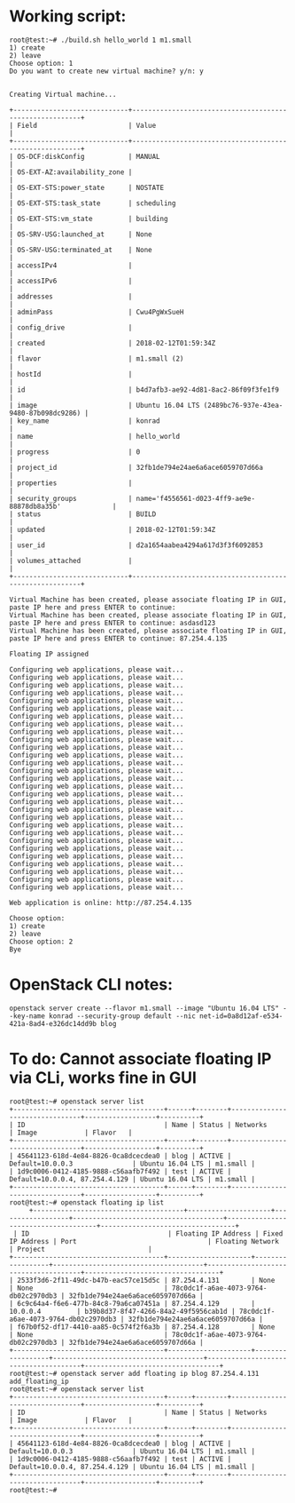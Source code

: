 # Working script:

    root@test:~# ./build.sh hello_world 1 m1.small
    1) create
    2) leave
    Choose option: 1
    Do you want to create new virtual machine? y/n: y


    Creating Virtual machine...

    +-----------------------------+---------------------------------------------------------+
    | Field                       | Value                                                   |
    +-----------------------------+---------------------------------------------------------+
    | OS-DCF:diskConfig           | MANUAL                                                  |
    | OS-EXT-AZ:availability_zone |                                                         |
    | OS-EXT-STS:power_state      | NOSTATE                                                 |
    | OS-EXT-STS:task_state       | scheduling                                              |
    | OS-EXT-STS:vm_state         | building                                                |
    | OS-SRV-USG:launched_at      | None                                                    |
    | OS-SRV-USG:terminated_at    | None                                                    |
    | accessIPv4                  |                                                         |
    | accessIPv6                  |                                                         |
    | addresses                   |                                                         |
    | adminPass                   | Cwu4PgWxSueH                                            |
    | config_drive                |                                                         |
    | created                     | 2018-02-12T01:59:34Z                                    |
    | flavor                      | m1.small (2)                                            |
    | hostId                      |                                                         |
    | id                          | b4d7afb3-ae92-4d81-8ac2-86f09f3fe1f9                    |
    | image                       | Ubuntu 16.04 LTS (2489bc76-937e-43ea-9480-87b098dc9286) |
    | key_name                    | konrad                                                  |
    | name                        | hello_world                                             |
    | progress                    | 0                                                       |
    | project_id                  | 32fb1de794e24ae6a6ace6059707d66a                        |
    | properties                  |                                                         |
    | security_groups             | name='f4556561-d023-4ff9-ae9e-88878db8a35b'             |
    | status                      | BUILD                                                   |
    | updated                     | 2018-02-12T01:59:34Z                                    |
    | user_id                     | d2a1654aabea4294a617d3f3f6092853                        |
    | volumes_attached            |                                                         |
    +-----------------------------+---------------------------------------------------------+

    Virtual Machine has been created, please associate floating IP in GUI, paste IP here and press ENTER to continue:
    Virtual Machine has been created, please associate floating IP in GUI, paste IP here and press ENTER to continue: asdasd123
    Virtual Machine has been created, please associate floating IP in GUI, paste IP here and press ENTER to continue: 87.254.4.135

    Floating IP assigned

    Configuring web applications, please wait...
    Configuring web applications, please wait...
    Configuring web applications, please wait...
    Configuring web applications, please wait...
    Configuring web applications, please wait...
    Configuring web applications, please wait...
    Configuring web applications, please wait...
    Configuring web applications, please wait...
    Configuring web applications, please wait...
    Configuring web applications, please wait...
    Configuring web applications, please wait...
    Configuring web applications, please wait...
    Configuring web applications, please wait...
    Configuring web applications, please wait...
    Configuring web applications, please wait...
    Configuring web applications, please wait...
    Configuring web applications, please wait...
    Configuring web applications, please wait...
    Configuring web applications, please wait...
    Configuring web applications, please wait...
    Configuring web applications, please wait...
    Configuring web applications, please wait...
    Configuring web applications, please wait...
    Configuring web applications, please wait...
    Configuring web applications, please wait...
    Configuring web applications, please wait...
    Configuring web applications, please wait...
    Configuring web applications, please wait...
    Configuring web applications, please wait...

    Web application is online: http://87.254.4.135

    Choose option:
    1) create
    2) leave
    Choose option: 2
    Bye
    
# OpenStack CLI notes:
    openstack server create --flavor m1.small --image "Ubuntu 16.04 LTS" --key-name konrad --security-group default --nic net-id=0a8d12af-e534-421a-8ad4-e326dc14dd9b blog

# To do: Cannot associate floating IP via CLi, works fine in GUI

    root@test:~# openstack server list
    +--------------------------------------+------+--------+--------------------------------+------------------+----------+
    | ID                                   | Name | Status | Networks                       | Image            | Flavor   |
    +--------------------------------------+------+--------+--------------------------------+------------------+----------+
    | 45641123-618d-4e84-8826-0ca8dcecdea0 | blog | ACTIVE | Default=10.0.0.3               | Ubuntu 16.04 LTS | m1.small |
    | 1d9c0006-0412-4185-9888-c56aafb7f492 | test | ACTIVE | Default=10.0.0.4, 87.254.4.129 | Ubuntu 16.04 LTS | m1.small |
    +--------------------------------------+------+--------+--------------------------------+------------------+----------+
    root@test:~# openstack floating ip list
         +--------------------------------------+---------------------+------------------+--------------------------------------+-------------------------------------+----------------------------------+
     | ID                                   | Floating IP Address | Fixed IP Address | Port                                 | Floating Network                     | Project                          |
    +--------------------------------------+---------------------+------------------+--------------------------------------+--------------------------------------+----------------------------------+
    | 2533f3d6-2f11-49dc-b47b-eac57ce15d5c | 87.254.4.131        | None             | None                                 | 78c0dc1f-a6ae-4073-9764-db02c2970db3 | 32fb1de794e24ae6a6ace6059707d66a |
    | 6c9c64a4-f6e6-477b-84c8-79a6ca07451a | 87.254.4.129        | 10.0.0.4         | b39b8d37-8f47-4266-84a2-49f5956cab1d | 78c0dc1f-a6ae-4073-9764-db02c2970db3 | 32fb1de794e24ae6a6ace6059707d66a |
    | f67b0f52-df17-4410-aa85-0c574f2f6a3b | 87.254.4.128        | None             | None                                 | 78c0dc1f-a6ae-4073-9764-db02c2970db3 | 32fb1de794e24ae6a6ace6059707d66a |
    +--------------------------------------+---------------------+------------------+--------------------------------------+--------------------------------------+----------------------------------+
    root@test:~# openstack server add floating ip blog 87.254.4.131
    add_floating_ip
    root@test:~# openstack server list
    +--------------------------------------+------+--------+--------------------------------+------------------+----------+
    | ID                                   | Name | Status | Networks                       | Image            | Flavor   |
    +--------------------------------------+------+--------+--------------------------------+------------------+----------+
    | 45641123-618d-4e84-8826-0ca8dcecdea0 | blog | ACTIVE | Default=10.0.0.3               | Ubuntu 16.04 LTS | m1.small |
    | 1d9c0006-0412-4185-9888-c56aafb7f492 | test | ACTIVE | Default=10.0.0.4, 87.254.4.129 | Ubuntu 16.04 LTS | m1.small |
    +--------------------------------------+------+--------+--------------------------------+------------------+----------+
    root@test:~#
